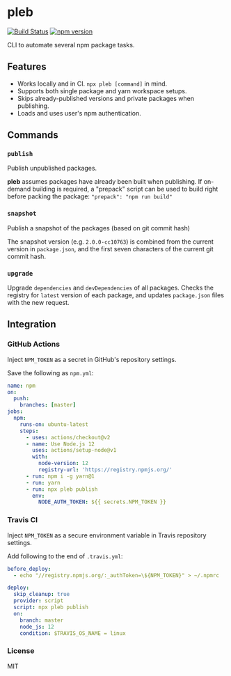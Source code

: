 # pleb

[![Build Status](https://github.com/wixplosives/pleb/workflows/tests/badge.svg)](https://github.com/wixplosives/pleb/actions)
[![npm version](https://badge.fury.io/js/pleb.svg)](https://badge.fury.io/js/pleb)

CLI to automate several npm package tasks.

## Features

- Works locally and in CI. `npx pleb [command]` in mind.
- Supports both single package and yarn workspace setups.
- Skips already-published versions and private packages when publishing.
- Loads and uses user's npm authentication.

## Commands

### `publish`

Publish unpublished packages.

**pleb** assumes packages have already been built when publishing. If on-demand building is required, a "prepack" script can be used to build right before packing the package: `"prepack": "npm run build"`

### `snapshot`

Publish a snapshot of the packages (based on git commit hash)

The snapshot version (e.g. `2.0.0-cc10763`) is combined from the current version in `package.json`, and the first seven characters of the current git commit hash.

### `upgrade`

Upgrade `dependencies` and `devDependencies` of all packages.
Checks the registry for `latest` version of each package, and updates `package.json` files with the new request.

## Integration

### GitHub Actions

Inject `NPM_TOKEN` as a secret in GitHub's repository settings.

Save the following as `npm.yml`:

```yml
name: npm
on:
  push:
    branches: [master]
jobs:
  npm:
    runs-on: ubuntu-latest
    steps:
      - uses: actions/checkout@v2
      - name: Use Node.js 12
        uses: actions/setup-node@v1
        with:
          node-version: 12
          registry-url: 'https://registry.npmjs.org/'
      - run: npm i -g yarn@1
      - run: yarn
      - run: npx pleb publish
        env:
          NODE_AUTH_TOKEN: ${{ secrets.NPM_TOKEN }}
```

### Travis CI

Inject `NPM_TOKEN` as a secure environment variable in Travis repository settings.

Add following to the end of `.travis.yml`:

```yml
before_deploy:
  - echo "//registry.npmjs.org/:_authToken=\${NPM_TOKEN}" > ~/.npmrc

deploy:
  skip_cleanup: true
  provider: script
  script: npx pleb publish
  on:
    branch: master
    node_js: 12
    condition: $TRAVIS_OS_NAME = linux
```

### License

MIT
